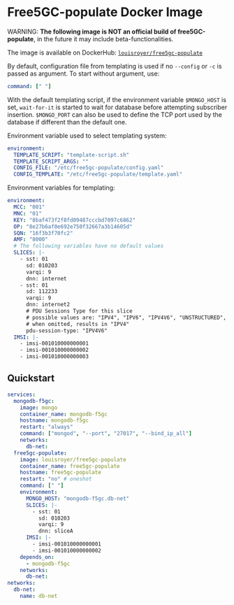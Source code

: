 # Free5GC-populate Docker Image
WARNING: **The following image is NOT an official build of free5GC-populate**, in the future it may include beta-functionalities.

The image is available on DockerHub: [`louisroyer/free5gc-populate`](https://hub.docker.com/repository/docker/louisroyer/free5gc-populate)

By default, configuration file from templating is used if no `--config` or `-c` is passed as argument. To start without argument, use:

```yaml
command: [" "]
```

With the default templating script, if the environment variable `$MONGO_HOST` is set, `wait-for-it` is started to wait for database before attempting subscriber insertion.
`$MONGO_PORT` can also be used to define the TCP port used by the database if different than the default one.

Environment variable used to select templating system:
```yaml
environment:
  TEMPLATE_SCRIPT: "template-script.sh"
  TEMPLATE_SCRIPT_ARGS: ""
  CONFIG_FILE: "/etc/free5gc-populate/config.yaml"
  CONFIG_TEMPLATE: "/etc/free5gc-populate/template.yaml"
```

Environment variables for templating:
```yaml
environment:
  MCC: "001"
  MNC: "01"
  KEY: "8baf473f2f8fd09487cccbd7097c6862"
  OP: "8e27b6af0e692e750f32667a3b14605d"
  SQN: "16f3b3f70fc2"
  AMF: "8000"
  # The following variables have no default values
  SLICES: |-
    - sst: 01
      sd: 010203
      varqi: 9
      dnn: internet
    - sst: 01
      sd: 112233
      varqi: 9
      dnn: internet2
      # PDU Sessions Type for this slice
      # possible values are: "IPV4", "IPV6", "IPV4V6", "UNSTRUCTURED", "ETHERNET"
      # when omitted, results in "IPV4"
      pdu-session-type: "IPV4V6"
  IMSI: |-
    - imsi-001010000000001
    - imsi-001010000000002
    - imsi-001010000000003
```

## Quickstart
```yaml
services:
  mongodb-f5gc:
    image: mongo
    container_name: mongodb-f5gc
    hostname: mongodb-f5gc
    restart: "always"
    command: ["mongod", "--port", "27017", "--bind_ip_all"]
    networks:
      db-net:
  free5gc-populate:
    image: louisroyer/free5gc-populate 
    container_name: free5gc-populate
    hostname: free5gc-populate
    restart: "no" # oneshot
    command: [" "]
    environment:
      MONGO_HOST: "mongodb-f5gc.db-net"
      SLICES: |-
        - sst: 01
          sd: 010203
          varqi: 9
          dnn: sliceA
      IMSI: |-
        - imsi-001010000000001
        - imsi-001010000000002
    depends_on:
      - mongodb-f5gc
    networks:
      db-net:
networks:
  db-net:
    name: db-net
```
